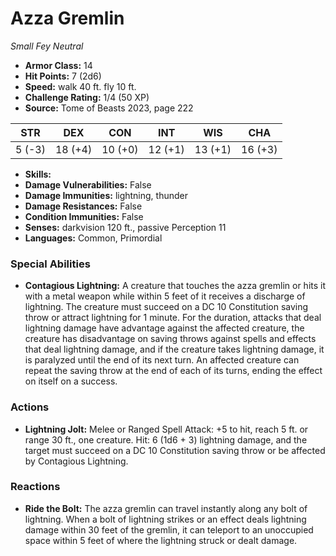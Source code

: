 # Azza Gremlin

*Small* *Fey* *Neutral*

- **Armor Class:** 14
- **Hit Points:** 7 (2d6)
- **Speed:** walk 40 ft. fly 10 ft.
- **Challenge Rating:** 1/4 (50 XP)
- **Source:** Tome of Beasts 2023, page 222

| STR | DEX | CON | INT | WIS | CHA |
| --- | --- | --- | --- | --- | --- |
| 5 (-3) | 18 (+4) | 10 (+0) | 12 (+1) | 13 (+1) | 16 (+3) |

- **Skills:** 
- **Damage Vulnerabilities:** False
- **Damage Immunities:** lightning, thunder
- **Damage Resistances:** False
- **Condition Immunities:** False
- **Senses:** darkvision 120 ft., passive Perception 11
- **Languages:** Common, Primordial

### Special Abilities

- **Contagious Lightning:** A creature that touches the azza gremlin or hits it with a metal weapon while within 5 feet of it receives a discharge of lightning. The creature must succeed on a DC 10 Constitution saving throw or attract lightning for 1 minute. For the duration, attacks that deal lightning damage have advantage against the affected creature, the creature has disadvantage on saving throws against spells and effects that deal lightning damage, and if the creature takes lightning damage, it is paralyzed until the end of its next turn. An affected creature can repeat the saving throw at the end of each of its turns, ending the effect on itself on a success.

### Actions

- **Lightning Jolt:** Melee or Ranged Spell Attack: +5 to hit, reach 5 ft. or range 30 ft., one creature. Hit: 6 (1d6 + 3) lightning damage, and the target must succeed on a DC 10 Constitution saving throw or be affected by Contagious Lightning.

### Reactions

- **Ride the Bolt:** The azza gremlin can travel instantly along any bolt of lightning. When a bolt of lightning strikes or an effect deals lightning damage within 30 feet of the gremlin, it can teleport to an unoccupied space within 5 feet of where the lightning struck or dealt damage.
